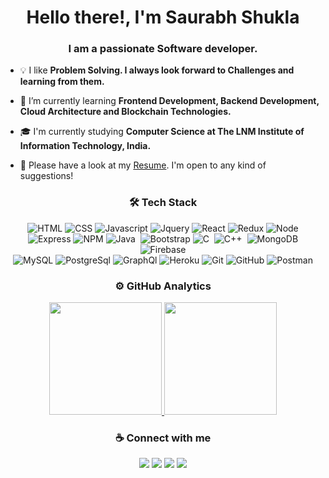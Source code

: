 <h1 align="center">Hello there!, I'm Saurabh Shukla</h1>
<h3 align="center">I am a passionate Software developer.</h3>

- 💡 I like **Problem Solving. I always look forward to Challenges and learning from them.**

- 🌱 I’m currently learning **Frontend Development, Backend Development, Cloud Architecture and Blockchain Technologies.**

- 🎓 I'm currently studying **Computer Science at The LNM Institute of Information Technology, India.**

- 📄 Please have a look at my [Resume](https://drive.google.com/file/d/12NUiNDME7cYYsYzTq9v3WWT3m1jbFV9_/view?usp=sharing). I'm open to any kind of suggestions!

<div align="center">
<h3 align="center">🛠 Tech Stack</h3>

![HTML](https://img.shields.io/badge/HTML5-E34F26?style=for-the-badge&logo=html5&logoColor=white)
![CSS](https://img.shields.io/badge/CSS3-1572B6?style=for-the-badge&logo=css3&logoColor=white)
![Javascript](https://img.shields.io/badge/JavaScript-F7DF1E?style=for-the-badge&logo=javascript&logoColor=black)
![Jquery](https://img.shields.io/badge/jQuery-0769AD?style=for-the-badge&logo=jquery&logoColor=white)
![React](https://img.shields.io/badge/React-20232A?style=for-the-badge&logo=react&logoColor=61DAFB)
![Redux](https://img.shields.io/badge/Redux-593D88?style=for-the-badge&logo=redux&logoColor=white)
![Node](https://img.shields.io/badge/Node.js-43853D?style=for-the-badge&logo=node.js&logoColor=white)\
![Express](https://img.shields.io/badge/Express.js-404D59?style=for-the-badge)
![NPM](https://img.shields.io/badge/npm-CB3837?style=for-the-badge&logo=npm&logoColor=white)
![Java](https://img.shields.io/badge/Java-05122A?style=for-the-badge&logo=java&logoColor=red)&nbsp;
![Bootstrap](https://img.shields.io/badge/Bootstrap-563D7C?style=for-the-badge&logo=bootstrap&logoColor=white)
![C](https://img.shields.io/badge/C-05122A?style=for-the-badge&logo=c&logoColor=blue)&nbsp;
![C++](https://img.shields.io/badge/C%2B%2B-05122A?style=for-the-badge&logo=c%2B%2B&logoColor=blue)&nbsp;
![MongoDB](https://img.shields.io/badge/MongoDB-4EA94B?style=for-the-badge&logo=mongodb&logoColor=white)
![Firebase](https://img.shields.io/badge/firebase-ffca28?style=for-the-badge&logo=firebase&logoColor=black)\
![MySQL](https://img.shields.io/badge/-MySQL-05122A?style=for-the-badge&&logo=MySQL&logoColor=orange)
![PostgreSql]( 	https://img.shields.io/badge/PostgreSQL-316192?style=for-the-badge&logo=postgresql&logoColor=white)
![GraphQl](https://img.shields.io/badge/GraphQl-E10098?style=for-the-badge&logo=graphql&logoColor=white)
![Heroku](https://img.shields.io/badge/Heroku-430098?style=for-the-badge&logo=heroku&logoColor=white)
![Git](https://img.shields.io/badge/-Git-05122A?style=for-the-badge&&logo=Git&logoColor=F05032)
![GitHub](https://img.shields.io/badge/-GitHub-05122A?style=for-the-badge&&logo=github)
![Postman](https://img.shields.io/badge/Postman-FF6C37?style=for-the-badge&logo=Postman&logoColor=white)
</div>


<h3 align="center">⚙️ GitHub Analytics</h3>
<p align="center">
<a href="https://github.com/saurabhshukla121">
  <img height="180em" src="https://github-readme-stats-eight-theta.vercel.app/api?username=saurabhshukla121&show_icons=true&theme=algolia&include_all_commits=true&count_private=true"/>
  <img height="180em" src="https://github-readme-stats-eight-theta.vercel.app/api/top-langs/?username=saurabhshukla121&layout=compact&langs_count=8&theme=algolia"/>
</a>
</p>


<div>
<h3 align="center">☕ Connect with me</h3>
<p align="center">
  <a href= "https://www.linkedin.com/in/saurabh-shukla30/"><img src="https://img.shields.io/badge/Linkedin-0077B5?style=for-the-badge&logo=linkedin&logoColor=white"/></a>
  <a href= "mailto:saurabhshuklaedu121@gmail.com"><img src="https://img.shields.io/badge/Gmail-D14836?style=for-the-badge&logo=gmail&logoColor=white"/></a>
  <a href= "https://www.leetcode.com/_sithcoder_"><img src="https://img.shields.io/badge/-LeetCode-FFA116?style=for-the-badge&logo=LeetCode&logoColor=black"/></a>
  <a href= "https://www.codechef.com/users/shukla3000"><img src="https://img.shields.io/badge/Codechef-%23B92B27.svg?&style=for-the-badge&logo=Codechef&logoColor=white"/></a>
  <!-- <a href= "https://www.hackerrank.com/saurabhshuklaed1"><img src="https://img.shields.io/badge/-Hackerrank-2EC866?style=for-the-badge&logo=HackerRank&logoColor=white"/></a> -->
</p>
</div>



